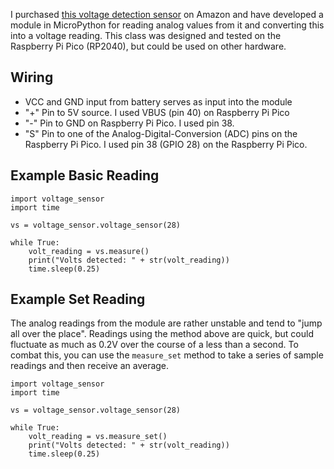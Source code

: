 I purchased [this voltage detection sensor](https://www.amazon.com/gp/product/B07L81QJ75/ref=ppx_yo_dt_b_asin_title_o02_s00?ie=UTF8&psc=1) on Amazon and have developed a module in MicroPython for reading analog values from it and converting this into a voltage reading. This class was designed and tested on the Raspberry Pi Pico (RP2040), but could be used on other hardware.

## Wiring
- VCC and GND input from battery serves as input into the module
- "+" Pin to 5V source. I used VBUS (pin 40) on Raspberry Pi Pico
- "-" Pin to GND on Raspberry Pi Pico. I used pin 38.
- "S" Pin to one of the Analog-Digital-Conversion (ADC) pins on the Raspberry Pi Pico. I used pin 38 (GPIO 28) on the Raspberry Pi Pico.

## Example Basic Reading
```
import voltage_sensor
import time

vs = voltage_sensor.voltage_sensor(28)

while True:
	volt_reading = vs.measure()
	print("Volts detected: " + str(volt_reading))
	time.sleep(0.25)
```

## Example Set Reading
The analog readings from the module are rather unstable and tend to "jump all over the place". Readings using the method above are quick, but could fluctuate as much as 0.2V over the course of a less than a second. To combat this, you can use the `measure_set` method to take a series of sample readings and then receive an average.
```
import voltage_sensor
import time

vs = voltage_sensor.voltage_sensor(28)

while True:
	volt_reading = vs.measure_set()
	print("Volts detected: " + str(volt_reading))
	time.sleep(0.25)
```